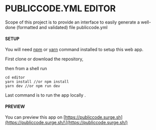 # PUBLICCODE.YML EDITOR

Scope of this project is to provide an interface to easily generate a well-done (formatted and validated) file publiccode.yml

#### SETUP

You will need [npm](https://www.npmjs.com/) or [yarn](https://yarnpkg.com/lang/en/) command installed to setup this web app.

First clone or download the repository,

then from a shell run

```
cd editor
yarn install //or npm install
yarn dev //or npm run dev
```

Last command is to run the app locally .

#### PREVIEW

You can preview this app on [https://publiccode.surge.sh](https://publiccode.surge.sh/\](https://publiccode.surge.sh/)
